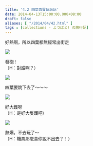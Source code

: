 ```yaml
---
title: '4.2 四葉西貢玩玩玩'
date: 2014-04-13T15:00:00.000+08:00
draft: false
aliases: [ "/2014/04/42.html" ]
tags : [collections - よつばと! の旅行記]
---
```


好熱啊，所以四葉都無經常出街走  

[![](https://4.bp.blogspot.com/-s7nGNRbfEr8/XDGBmt_l8NI/AAAAAAAAEZw/-Q2i2ESLi60QDn9r06tEjFgjevAkpJ_ZACLcBGAs/s640/05.jpg)](https://4.bp.blogspot.com/-s7nGNRbfEr8/XDGBmt_l8NI/AAAAAAAAEZw/-Q2i2ESLi60QDn9r06tEjFgjevAkpJ_ZACLcBGAs/s1600/05.jpg)

發砲！  
（H：對誰啊？）  

[![](https://3.bp.blogspot.com/-dzdjDFO9cCI/XDGBqdP4dPI/AAAAAAAAEZ4/WdySTIYzVjcY96T2eb27pHpa4_hxHuZvgCLcBGAs/s640/06.jpg)](https://3.bp.blogspot.com/-dzdjDFO9cCI/XDGBqdP4dPI/AAAAAAAAEZ4/WdySTIYzVjcY96T2eb27pHpa4_hxHuZvgCLcBGAs/s1600/06.jpg)

四葉要跳下去了～～～  

[![](https://4.bp.blogspot.com/-5nmQl7PhrXs/XDGBv9t-r5I/AAAAAAAAEZ8/a2jtiBN4YREERuzT2mqMh6A4Gl_PKDyWwCLcBGAs/s640/07.jpg)](https://4.bp.blogspot.com/-5nmQl7PhrXs/XDGBv9t-r5I/AAAAAAAAEZ8/a2jtiBN4YREERuzT2mqMh6A4Gl_PKDyWwCLcBGAs/s1600/07.jpg)

好大鑊呀  
（H：是好大隻鑊吧）  

[![](https://3.bp.blogspot.com/-zUVKL4_niRA/XDGB05_WhnI/AAAAAAAAEaA/NfYZGC-Mn4QBEjpOvuzMoApo_WdOuaXQQCLcBGAs/s640/08.jpg)](https://3.bp.blogspot.com/-zUVKL4_niRA/XDGB05_WhnI/AAAAAAAAEaA/NfYZGC-Mn4QBEjpOvuzMoApo_WdOuaXQQCLcBGAs/s1600/08.jpg)

熱爆，不去玩了～  
（H：機票那麼貴你說不出去？！）